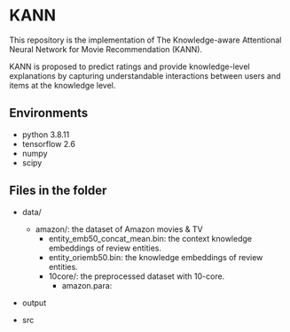 # KANN
This repository is the implementation of The Knowledge-aware Attentional Neural Network for Movie Recommendation (KANN).

KANN is proposed to predict ratings and provide knowledge-level explanations by capturing understandable interactions between users and items at the knowledge level.
## Environments
- python 3.8.11
- tensorflow 2.6
- numpy
- scipy
## Files in the folder
- data/
  - amazon/: the dataset of Amazon movies & TV
    - entity_emb50_concat_mean.bin: the context knowledge embeddings of review entities.
    - entity_oriemb50.bin: the knowledge embeddings of review entities.
    - 10core/: the preprocessed dataset with 10-core.
      - amazon.para:
    
    
- output
- src
